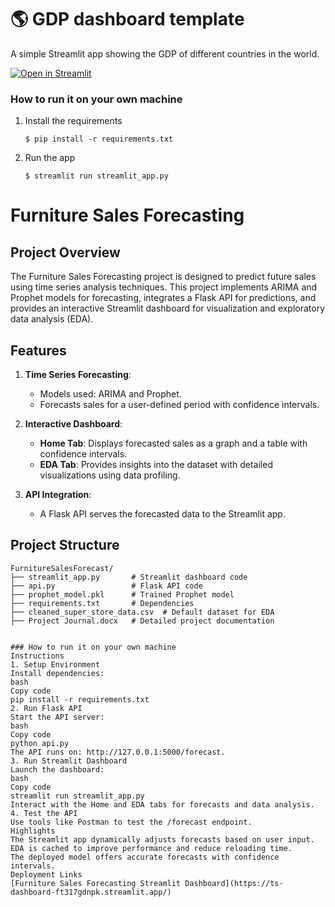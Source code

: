 # :earth_americas: GDP dashboard template

A simple Streamlit app showing the GDP of different countries in the world.

[![Open in Streamlit](https://static.streamlit.io/badges/streamlit_badge_black_white.svg)](https://gdp-dashboard-template.streamlit.app/)

### How to run it on your own machine

1. Install the requirements

   ```
   $ pip install -r requirements.txt
   ```

2. Run the app

   ```
   $ streamlit run streamlit_app.py
   ```

# Furniture Sales Forecasting

## Project Overview
The Furniture Sales Forecasting project is designed to predict future sales using time series analysis techniques. This project implements ARIMA and Prophet models for forecasting, integrates a Flask API for predictions, and provides an interactive Streamlit dashboard for visualization and exploratory data analysis (EDA).

## Features
1. **Time Series Forecasting**:
   - Models used: ARIMA and Prophet.
   - Forecasts sales for a user-defined period with confidence intervals.

2. **Interactive Dashboard**:
   - **Home Tab**: Displays forecasted sales as a graph and a table with confidence intervals.
   - **EDA Tab**: Provides insights into the dataset with detailed visualizations using data profiling.

3. **API Integration**:
   - A Flask API serves the forecasted data to the Streamlit app.

## Project Structure
```plaintext
FurnitureSalesForecast/
├── streamlit_app.py       # Streamlit dashboard code
├── api.py                 # Flask API code
├── prophet_model.pkl      # Trained Prophet model
├── requirements.txt       # Dependencies
├── cleaned_super_store_data.csv  # Default dataset for EDA
├── Project Journal.docx   # Detailed project documentation


### How to run it on your own machine
Instructions
1. Setup Environment
Install dependencies:
bash
Copy code
pip install -r requirements.txt
2. Run Flask API
Start the API server:
bash
Copy code
python api.py
The API runs on: http://127.0.0.1:5000/forecast.
3. Run Streamlit Dashboard
Launch the dashboard:
bash
Copy code
streamlit run streamlit_app.py
Interact with the Home and EDA tabs for forecasts and data analysis.
4. Test the API
Use tools like Postman to test the /forecast endpoint.
Highlights
The Streamlit app dynamically adjusts forecasts based on user input.
EDA is cached to improve performance and reduce reloading time.
The deployed model offers accurate forecasts with confidence intervals.
Deployment Links
[Furniture Sales Forecasting Streamlit Dashboard](https://ts-dashboard-ft317gdnpk.streamlit.app/)
